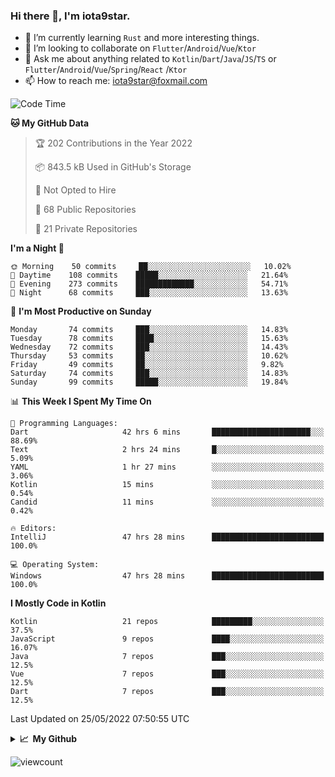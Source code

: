 ### Hi there 👋, I'm iota9star.

- 🌱 I’m currently learning `Rust` and more interesting things.
- 👯 I’m looking to collaborate on `Flutter`/`Android`/`Vue`/`Ktor`
- 💬 Ask me about anything related to `Kotlin`/`Dart`/`Java`/`JS`/`TS` or `Flutter`/`Android`/`Vue`/`Spring`/`React`
  /`Ktor`
- 📫 How to reach me: [iota9star@foxmail.com](iota9star@foxmail.com)



<!--START_SECTION:waka-->
![Code Time](http://img.shields.io/badge/Code%20Time-3%2C022%20hrs%208%20mins-blue)

**🐱 My GitHub Data** 

> 🏆 202 Contributions in the Year 2022
 > 
> 📦 843.5 kB Used in GitHub's Storage 
 > 
> 🚫 Not Opted to Hire
 > 
> 📜 68 Public Repositories 
 > 
> 🔑 21 Private Repositories  
 > 
**I'm a Night 🦉** 

```text
🌞 Morning    50 commits     ██░░░░░░░░░░░░░░░░░░░░░░░   10.02% 
🌆 Daytime    108 commits    █████░░░░░░░░░░░░░░░░░░░░   21.64% 
🌃 Evening    273 commits    █████████████░░░░░░░░░░░░   54.71% 
🌙 Night      68 commits     ███░░░░░░░░░░░░░░░░░░░░░░   13.63%

```
📅 **I'm Most Productive on Sunday** 

```text
Monday       74 commits     ███░░░░░░░░░░░░░░░░░░░░░░   14.83% 
Tuesday      78 commits     ████░░░░░░░░░░░░░░░░░░░░░   15.63% 
Wednesday    72 commits     ███░░░░░░░░░░░░░░░░░░░░░░   14.43% 
Thursday     53 commits     ██░░░░░░░░░░░░░░░░░░░░░░░   10.62% 
Friday       49 commits     ██░░░░░░░░░░░░░░░░░░░░░░░   9.82% 
Saturday     74 commits     ███░░░░░░░░░░░░░░░░░░░░░░   14.83% 
Sunday       99 commits     █████░░░░░░░░░░░░░░░░░░░░   19.84%

```


📊 **This Week I Spent My Time On** 

```text
💬 Programming Languages: 
Dart                     42 hrs 6 mins       ██████████████████████░░░   88.69% 
Text                     2 hrs 24 mins       █░░░░░░░░░░░░░░░░░░░░░░░░   5.09% 
YAML                     1 hr 27 mins        ░░░░░░░░░░░░░░░░░░░░░░░░░   3.06% 
Kotlin                   15 mins             ░░░░░░░░░░░░░░░░░░░░░░░░░   0.54% 
Candid                   11 mins             ░░░░░░░░░░░░░░░░░░░░░░░░░   0.42%

🔥 Editors: 
IntelliJ                 47 hrs 28 mins      █████████████████████████   100.0%

💻 Operating System: 
Windows                  47 hrs 28 mins      █████████████████████████   100.0%

```

**I Mostly Code in Kotlin** 

```text
Kotlin                   21 repos            █████████░░░░░░░░░░░░░░░░   37.5% 
JavaScript               9 repos             ████░░░░░░░░░░░░░░░░░░░░░   16.07% 
Java                     7 repos             ███░░░░░░░░░░░░░░░░░░░░░░   12.5% 
Vue                      7 repos             ███░░░░░░░░░░░░░░░░░░░░░░   12.5% 
Dart                     7 repos             ███░░░░░░░░░░░░░░░░░░░░░░   12.5%

```



 Last Updated on 25/05/2022 07:50:55 UTC
<!--END_SECTION:waka-->

<details>
  <summary><b>📈&nbsp;&nbsp;My Github</b></summary>
  <br>
  <img src='https://github-profile-trophy.vercel.app/?username=iota9star'>
  <img src='https://bad-apple-github-readme.vercel.app/api?show_bg=1&username=iota9star&hide_title=true'>
  <img src='http://cr-skills-chart-widget.azurewebsites.net/api/api?username=iota9star'>
</details>


![viewcount](https://count.getloli.com/get/@iota9star?theme=rule34)
